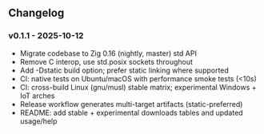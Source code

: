 ## Changelog

### v0.1.1 - 2025-10-12
- Migrate codebase to Zig 0.16 (nightly, master) std API
- Remove C interop, use std.posix sockets throughout
- Add -Dstatic build option; prefer static linking where supported
- CI: native tests on Ubuntu/macOS with performance smoke tests (<10s)
- CI: cross-build Linux (gnu/musl) stable matrix; experimental Windows + IoT arches
- Release workflow generates multi-target artifacts (static-preferred)
- README: add stable + experimental downloads tables and updated usage/help
